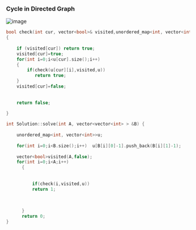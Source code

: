### __Cycle in Directed Graph__

![image](https://user-images.githubusercontent.com/51910127/134799155-da104f65-7cf2-4c45-8328-62e7f38d8b93.png)

```cpp
bool check(int cur, vector<bool>& visited,unordered_map<int, vector<int>>& u)
{
    
    if (visited[cur]) return true;
    visited[cur]=true;
    for(int i=0;i<u[cur].size();i++)
    {
        if(check(u[cur][i],visited,u))
           return true;
    }
    visited[cur]=false;
    
    
    return false;
    
}

int Solution::solve(int A, vector<vector<int> > &B) {
    
    unordered_map<int, vector<int>>u;
    
    for(int i=0;i<B.size();i++)  u[B[i][0]-1].push_back(B[i][1]-1);
    
    vector<bool>visited(A,false);
    for(int i=0;i<A;i++)
      {
          
          
          if(check(i,visited,u))
          return 1;
          
          
          
      }
      return 0;
}

```
